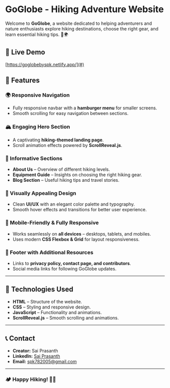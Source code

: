 # GoGlobe - Hiking Adventure Website

Welcome to **GoGlobe**, a website dedicated to helping adventurers and nature enthusiasts explore hiking destinations, choose the right gear, and learn essential hiking tips. 🚀🌍

## 📌 Live Demo
[https://goglobebyspk.netlify.app/](#) 


## 🌟 Features

### 🌍 Responsive Navigation
- Fully responsive navbar with a **hamburger menu** for smaller screens.
- Smooth scrolling for easy navigation between sections.

### 🏔 Engaging Hero Section
- A captivating **hiking-themed landing page**.
- Scroll animation effects powered by **ScrollReveal.js**.

### 🎒 Informative Sections
- **About Us** – Overview of different hiking levels.
- **Equipment Guide** – Insights on choosing the right hiking gear.
- **Blog Section** – Useful hiking tips and travel stories.

### 📸 Visually Appealing Design
- Clean **UI/UX** with an elegant color palette and typography.
- Smooth hover effects and transitions for better user experience.

### 📱 Mobile-Friendly & Fully Responsive
- Works seamlessly on **all devices** – desktops, tablets, and mobiles.
- Uses modern **CSS Flexbox & Grid** for layout responsiveness.

### 📜 Footer with Additional Resources
- Links to **privacy policy, contact page, and contributors**.
- Social media links for following GoGlobe updates.

---

## 🚀 Technologies Used
- **HTML** – Structure of the website.
- **CSS** – Styling and responsive design.
- **JavaScript** – Functionality and animations.
- **ScrollReveal.js** – Smooth scrolling and animations.

---


## 📞 Contact
- **Creator:** Sai Prasanth
- **LinkedIn:** [Sai Prasanth](https://www.linkedin.com/in/sai-prasanth-kavitha-9b0a12289/)
- **Email:** spk782005@gmail.com

---

### 🏕 Happy Hiking! 🌲🌿
